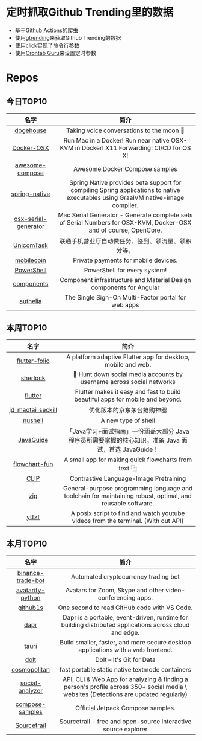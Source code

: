 # 定时抓取Github Trending里的数据
* 基于[Github Actions](https://docs.github.com/en/actions)的爬虫
* 使用[gtrending](https://github.com/hedythedev/gtrending)来获取Github Trending的数据
* 使用[click](https://github.com/pallets/click)实现了命令行参数
* 使用[Crontab Guru](https://crontab.guru/)来设置定时参数

# Repos
## 今日TOP10 
<!-- START OF DAILY_TOP10_REPOS -->
| 名字 | 简介 |
| :----: | :----: |
| [dogehouse](https://github.com/benawad/dogehouse) | Taking voice conversations to the moon 🚀 |
| [Docker-OSX](https://github.com/sickcodes/Docker-OSX) | Run Mac in a Docker! Run near native OSX-KVM in Docker! X11 Forwarding! CI/CD for OS X! |
| [awesome-compose](https://github.com/docker/awesome-compose) | Awesome Docker Compose samples |
| [spring-native](https://github.com/spring-projects-experimental/spring-native) | Spring Native provides beta support for compiling Spring applications to native executables using GraalVM native-image compiler. |
| [osx-serial-generator](https://github.com/sickcodes/osx-serial-generator) | Mac Serial Generator - Generate complete sets of Serial Numbers for OSX-KVM, Docker-OSX and of course, OpenCore. |
| [UnicomTask](https://github.com/srcrs/UnicomTask) | 联通手机营业厅自动做任务、签到、领流量、领积分等。 |
| [mobilecoin](https://github.com/mobilecoinfoundation/mobilecoin) | Private payments for mobile devices. |
| [PowerShell](https://github.com/PowerShell/PowerShell) | PowerShell for every system! |
| [components](https://github.com/angular/components) | Component infrastructure and Material Design components for Angular |
| [authelia](https://github.com/authelia/authelia) | The Single Sign-On Multi-Factor portal for web apps |
<!-- END OF DAILY_TOP10_REPOS -->

## 本周TOP10
<!-- START OF WEEKLY_TOP10_REPOS -->
| 名字 | 简介 |
| :----: | :----: |
| [flutter-folio](https://github.com/gskinnerTeam/flutter-folio) | A platform adaptive Flutter app for desktop, mobile and web. |
| [sherlock](https://github.com/sherlock-project/sherlock) | 🔎 Hunt down social media accounts by username across social networks |
| [flutter](https://github.com/flutter/flutter) | Flutter makes it easy and fast to build beautiful apps for mobile and beyond. |
| [jd_maotai_seckill](https://github.com/muguruzawang/jd_maotai_seckill) | 优化版本的京东茅台抢购神器 |
| [nushell](https://github.com/nushell/nushell) | A new type of shell |
| [JavaGuide](https://github.com/Snailclimb/JavaGuide) | 「Java学习+面试指南」一份涵盖大部分 Java 程序员所需要掌握的核心知识。准备 Java 面试，首选 JavaGuide！ |
| [flowchart-fun](https://github.com/tone-row/flowchart-fun) | A small app for making quick flowcharts from text ⿻ |
| [CLIP](https://github.com/openai/CLIP) | Contrastive Language-Image Pretraining |
| [zig](https://github.com/ziglang/zig) | General-purpose programming language and toolchain for maintaining robust, optimal, and reusable software. |
| [ytfzf](https://github.com/pystardust/ytfzf) | A posix script to find and watch youtube videos from the terminal. (With out API) |
<!-- END OF WEEKLY_TOP10_REPOS -->

## 本月TOP10
<!-- START OF MONTHLY_TOP10_REPOS -->
| 名字 | 简介 |
| :----: | :----: |
| [binance-trade-bot](https://github.com/edeng23/binance-trade-bot) | Automated cryptocurrency trading bot |
| [avatarify-python](https://github.com/alievk/avatarify-python) | Avatars for Zoom, Skype and other video-conferencing apps. |
| [github1s](https://github.com/conwnet/github1s) | One second to read GitHub code with VS Code. |
| [dapr](https://github.com/dapr/dapr) | Dapr is a portable, event-driven, runtime for building distributed applications across cloud and edge. |
| [tauri](https://github.com/tauri-apps/tauri) | Build smaller, faster, and more secure desktop applications with a web frontend. |
| [dolt](https://github.com/dolthub/dolt) | Dolt – It's Git for Data |
| [cosmopolitan](https://github.com/jart/cosmopolitan) | fast portable static native textmode containers |
| [social-analyzer](https://github.com/qeeqbox/social-analyzer) | API, CLI & Web App for analyzing & finding a person's profile across 350+ social media \ websites (Detections are updated regularly) |
| [compose-samples](https://github.com/android/compose-samples) | Official Jetpack Compose samples. |
| [Sourcetrail](https://github.com/CoatiSoftware/Sourcetrail) | Sourcetrail - free and open-source interactive source explorer |
<!-- END OF MONTHLY_TOP10_REPOS -->
